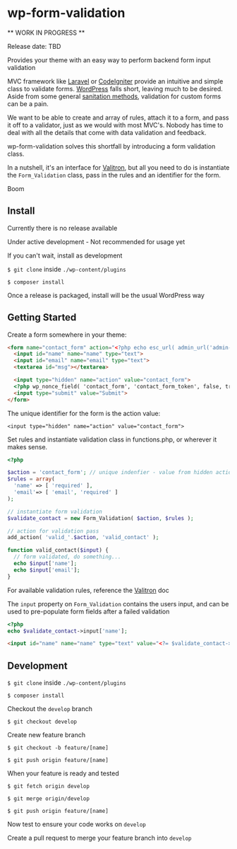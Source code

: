 # wp-form-validation

** WORK IN PROGRESS **

Release date: TBD

Provides your theme with an easy way to perform backend form input validation

MVC framework like [Laravel](https://laravel.com/) or [CodeIgniter](https://codeigniter.com/) provide an intuitive and simple class to validate forms. [WordPress](https://wordpress.org/) falls short, leaving much to be desired. Aside from some general [sanitation methods](https://codex.wordpress.org/Data_Validation), validation for custom forms can be a pain.

We want to be able to create and array of rules, attach it to a form, and pass it off to a validator, just as we would with most MVC's. Nobody has time to deal with all the details that come with data validation and feedback.

wp-form-validation solves this shortfall by introducing a form validation class.

In a nutshell, it's an interface for [Valitron](https://github.com/vlucas/valitron), but all you need to do is instantiate the `Form_Validation` class, pass in the rules and an identifier for the form.

Boom


## Install

Currently there is no release available

Under active development - Not recommended for usage yet

If you can't wait, install as development

`$ git clone` inside `./wp-content/plugins`

`$ composer install`

Once a release is packaged, install will be the usual WordPress way

## Getting Started

Create a form somewhere in your theme:
```html
<form name="contact_form" action="<?php echo esc_url( admin_url('admin-post.php') ); ?>" method="post">
  <input id="name" name="name" type="text">
  <input id="email" name="email" type="text">
  <textarea id="msg"></textarea>

  <input type="hidden" name="action" value="contact_form">
  <?php wp_nonce_field( 'contact_form', 'contact_form_token', false, true ) ?>
  <input type="submit" value="Submit">
</form>
```

The unique identifier for the form is the action value:

`<input type="hidden" name="action" value="contact_form">`


Set rules and instantiate validation class in functions.php, or wherever it makes sense.

```php
<?php

$action = 'contact_form'; // unique indenfier - value from hidden action field
$rules = array(
  'name' => [ 'required' ],
  'email'=> [ 'email', 'required' ]
);

// instantiate form validation
$validate_contact = new Form_Validation( $action, $rules );

// action for validation pass
add_action( 'valid_'.$action, 'valid_contact' );

function valid_contact($input) {
  // form validated, do something...
  echo $input['name'];
  echo $input['email'];
}

```

For available validation rules, reference the [Valitron](https://github.com/vlucas/valitron) doc


The `input` property on `Form_Validation` contains the users input, and can be used to pre-populate form fields after a failed validation

```php
<?php
echo $validate_contact->input['name'];
```

```html
<input id="name" name="name" type="text" value="<?= $validate_contact->input['name']; ?>">
```

## Development

`$ git clone` inside `./wp-content/plugins`

`$ composer install`

Checkout the `develop` branch

`$ git checkout develop`

Create new feature branch

`$ git checkout -b feature/[name]`

`$ git push origin feature/[name]`

When your feature is ready and tested

`$ git fetch origin develop`

`$ git merge origin/develop`

`$ git push origin feature/[name]`

Now test to ensure your code works on `develop`

Create a pull request to merge your feature branch into `develop`

